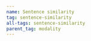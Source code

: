 ```yaml
---
name: Sentence similarity
tag: sentence-similarity
all-tags: sentence-similarity
parent_tag: modality
---
```


